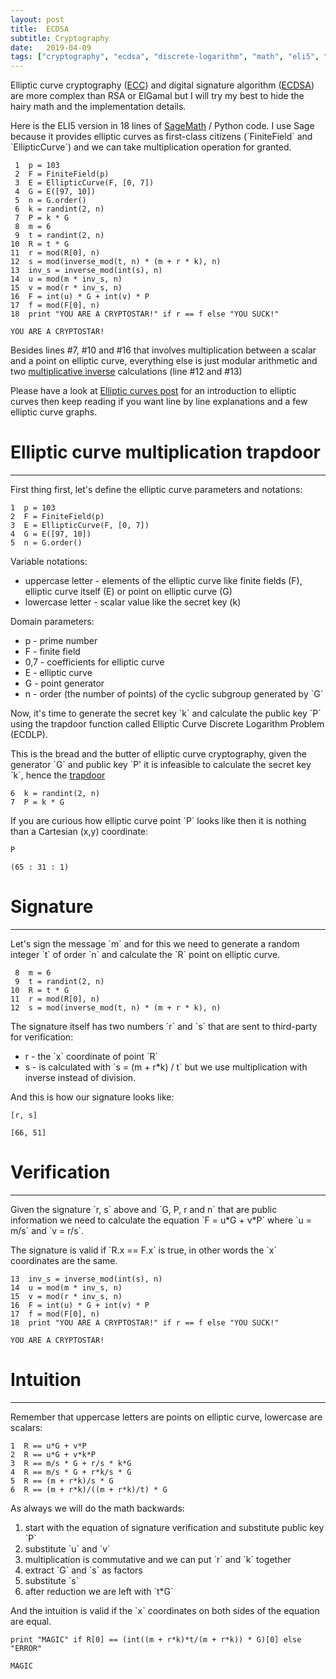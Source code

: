 ```yaml
---
layout: post
title:  ECDSA
subtitle: Cryptography
date:   2019-04-09
tags: ["cryptography", "ecdsa", "discrete-logarithm", "math", "eli5", "python", "sagemath"]
---
```


Elliptic curve cryptography ([ECC](https://en.wikipedia.org/wiki/Elliptic-curve_cryptography)) and digital signature algorithm ([ECDSA](https://en.wikipedia.org/wiki/Elliptic_Curve_Digital_Signature_Algorithm)) are more complex than RSA or ElGamal but I will try my best to hide the hairy math and the implementation details.

Here is the ELI5 version in 18 lines of [SageMath](http://www.sagemath.org) / Python code. I use Sage because it provides elliptic curves as first-class citizens (\`FiniteField\` and \`EllipticCurve\`) and we can take multiplication operation for granted.

     1  p = 103
     2  F = FiniteField(p)
     3  E = EllipticCurve(F, [0, 7])
     4  G = E([97, 10])
     5  n = G.order()
     6  k = randint(2, n)
     7  P = k * G
     8  m = 6
     9  t = randint(2, n)
    10  R = t * G
    11  r = mod(R[0], n)
    12  s = mod(inverse_mod(t, n) * (m + r * k), n)
    13  inv_s = inverse_mod(int(s), n)
    14  u = mod(m * inv_s, n)
    15  v = mod(r * inv_s, n)
    16  F = int(u) * G + int(v) * P
    17  f = mod(F[0], n)
    18  print "YOU ARE A CRYPTOSTAR!" if r == f else "YOU SUCK!"

    YOU ARE A CRYPTOSTAR!

Besides lines #7, #10 and #16 that involves multiplication between a scalar and a point on elliptic curve, everything else is just modular arithmetic and two [multiplicative inverse](https://en.wikipedia.org/wiki/Multiplicative_inverse) calculations (line #12 and #13)

Please have a look at [Elliptic curves post](/post/2019-09-25-elliptic-curves/) for an introduction to elliptic curves then keep reading if you want line by line explanations and a few elliptic curve graphs.


# Elliptic curve multiplication trapdoor
---

First thing first, let's define the elliptic curve parameters and notations:

    1  p = 103
    2  F = FiniteField(p)
    3  E = EllipticCurve(F, [0, 7])
    4  G = E([97, 10])
    5  n = G.order()

Variable notations:

-   uppercase letter - elements of the elliptic curve like finite fields (F), elliptic curve itself (E) or point on elliptic curve (G)
-   lowercase letter - scalar value like the secret key (k)

Domain parameters:

-   p - prime number
-   F - finite field
-   0,7 - coefficients for elliptic curve
-   E - elliptic curve
-   G - point generator
-   n - order (the number of points) of the cyclic subgroup generated by \`G\`

Now, it's time to generate the secret key \`k\` and calculate the public key \`P\` using the trapdoor function called Elliptic Curve Discrete Logarithm Problem (ECDLP).

This is the bread and the butter of elliptic curve cryptography, given the generator \`G\` and public key \`P' it is infeasible to calculate the secret key \`k\`, hence the [trapdoor](https://en.wikipedia.org/wiki/Trapdoor_function)

    6  k = randint(2, n)
    7  P = k * G

If you are curious how elliptic curve point \`P\` looks like then it is nothing than a Cartesian (x,y) coordinate:

    P

    (65 : 31 : 1)


# Signature
---

Let's sign the message \`m\` and for this we need to generate a random integer \`t\` of order \`n\` and calculate the \`R\` point on elliptic curve.

     8  m = 6
     9  t = randint(2, n)
    10  R = t * G
    11  r = mod(R[0], n)
    12  s = mod(inverse_mod(t, n) * (m + r * k), n)

The signature itself has two numbers \`r\` and \`s\` that are sent to third-party for verification:

-   r - the \`x\` coordinate of point \`R\`
-   s - is calculated with \`s = (m + r\*k) / t\` but we use multiplication with inverse instead of division.

And this is how our signature looks like:

    [r, s]

    [66, 51]


# Verification
---

Given the signature \`r, s\` above and \`G, P, r and n\` that are public information we need to calculate the equation \`F = u\*G + v\*P\` where \`u = m/s\` and \`v = r/s\`.

The signature is valid if \`R.x == F.x\` is true, in other words the \`x\` coordinates are the same.

    13  inv_s = inverse_mod(int(s), n)
    14  u = mod(m * inv_s, n)
    15  v = mod(r * inv_s, n)
    16  F = int(u) * G + int(v) * P
    17  f = mod(F[0], n)
    18  print "YOU ARE A CRYPTOSTAR!" if r == f else "YOU SUCK!"

    YOU ARE A CRYPTOSTAR!


# Intuition
---

Remember that uppercase letters are points on elliptic curve, lowercase are scalars:

    1  R == u*G + v*P
    2  R == u*G + v*k*P
    3  R == m/s * G + r/s * k*G
    4  R == m/s * G + r*k/s * G
    5  R == (m + r*k)/s * G
    6  R == (m + r*k)/((m + r*k)/t) * G

As always we will do the math backwards:

1.  start with the equation of signature verification and substitute public key \`P\`
2.  substitute \`u\` and \`v\`
3.  multiplication is commutative and we can put \`r\` and \`k\` together
4.  extract \`G\` and \`s\` as factors
5.  substitute \`s\`
6.  after reduction we are left with \`t\*G\`

And the intuition is valid if the \`x\` coordinates on both sides of the equation are equal.

    print "MAGIC" if R[0] == (int((m + r*k)*t/(m + r*k)) * G)[0] else "ERROR"

    MAGIC
